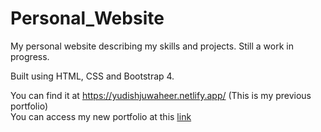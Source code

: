 # Personal_Website
My personal website describing my skills and projects. Still a work in progress.

Built using HTML, CSS and Bootstrap 4.

You can find it at https://yudishjuwaheer.netlify.app/ (This is my previous portfolio) \
You can access my new portfolio at this [link](https://www.yudish.me)
